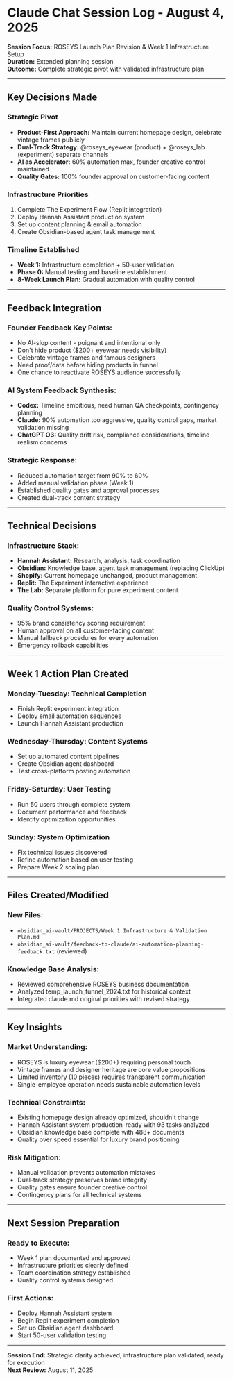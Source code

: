 # Claude Chat Session Log - August 4, 2025

**Session Focus:** ROSEYS Launch Plan Revision & Week 1 Infrastructure Setup  
**Duration:** Extended planning session  
**Outcome:** Complete strategic pivot with validated infrastructure plan

---

## **Key Decisions Made**

### **Strategic Pivot**
- **Product-First Approach:** Maintain current homepage design, celebrate vintage frames publicly
- **Dual-Track Strategy:** @roseys_eyewear (product) + @roseys_lab (experiment) separate channels
- **AI as Accelerator:** 60% automation max, founder creative control maintained
- **Quality Gates:** 100% founder approval on customer-facing content

### **Infrastructure Priorities**
1. Complete The Experiment Flow (Replit integration)
2. Deploy Hannah Assistant production system  
3. Set up content planning & email automation
4. Create Obsidian-based agent task management

### **Timeline Established**
- **Week 1:** Infrastructure completion + 50-user validation
- **Phase 0:** Manual testing and baseline establishment
- **8-Week Launch Plan:** Gradual automation with quality control

---

## **Feedback Integration**

### **Founder Feedback Key Points:**
- No AI-slop content - poignant and intentional only
- Don't hide product ($200+ eyewear needs visibility)
- Celebrate vintage frames and famous designers
- Need proof/data before hiding products in funnel
- One chance to reactivate ROSEYS audience successfully

### **AI System Feedback Synthesis:**
- **Codex:** Timeline ambitious, need human QA checkpoints, contingency planning
- **Claude:** 90% automation too aggressive, quality control gaps, market validation missing
- **ChatGPT O3:** Quality drift risk, compliance considerations, timeline realism concerns

### **Strategic Response:**
- Reduced automation target from 90% to 60%
- Added manual validation phase (Week 1)
- Established quality gates and approval processes
- Created dual-track content strategy

---

## **Technical Decisions**

### **Infrastructure Stack:**
- **Hannah Assistant:** Research, analysis, task coordination
- **Obsidian:** Knowledge base, agent task management (replacing ClickUp)
- **Shopify:** Current homepage unchanged, product management
- **Replit:** The Experiment interactive experience
- **The Lab:** Separate platform for pure experiment content

### **Quality Control Systems:**
- 95% brand consistency scoring requirement
- Human approval on all customer-facing content
- Manual fallback procedures for every automation
- Emergency rollback capabilities

---

## **Week 1 Action Plan Created**

### **Monday-Tuesday: Technical Completion**
- Finish Replit experiment integration
- Deploy email automation sequences
- Launch Hannah Assistant production

### **Wednesday-Thursday: Content Systems**
- Set up automated content pipelines
- Create Obsidian agent dashboard
- Test cross-platform posting automation

### **Friday-Saturday: User Testing**
- Run 50 users through complete system
- Document performance and feedback
- Identify optimization opportunities

### **Sunday: System Optimization**
- Fix technical issues discovered
- Refine automation based on user testing
- Prepare Week 2 scaling plan

---

## **Files Created/Modified**

### **New Files:**
- `obsidian_ai-vault/PROJECTS/Week 1 Infrastructure & Validation Plan.md`
- `obsidian_ai-vault/feedback-to-claude/ai-automation-planning-feedback.txt` (reviewed)

### **Knowledge Base Analysis:**
- Reviewed comprehensive ROSEYS business documentation
- Analyzed temp_launch_funnel_2024.txt for historical context
- Integrated claude.md original priorities with revised strategy

---

## **Key Insights**

### **Market Understanding:**
- ROSEYS is luxury eyewear ($200+) requiring personal touch
- Vintage frames and designer heritage are core value propositions
- Limited inventory (10 pieces) requires transparent communication
- Single-employee operation needs sustainable automation levels

### **Technical Constraints:**
- Existing homepage design already optimized, shouldn't change
- Hannah Assistant system production-ready with 93 tasks analyzed
- Obsidian knowledge base complete with 488+ documents
- Quality over speed essential for luxury brand positioning

### **Risk Mitigation:**
- Manual validation prevents automation mistakes
- Dual-track strategy preserves brand integrity
- Quality gates ensure founder creative control
- Contingency plans for all technical systems

---

## **Next Session Preparation**

### **Ready to Execute:**
- Week 1 plan documented and approved
- Infrastructure priorities clearly defined
- Team coordination strategy established
- Quality control systems designed

### **First Actions:**
- Deploy Hannah Assistant system
- Begin Replit experiment completion
- Set up Obsidian agent dashboard
- Start 50-user validation testing

---

**Session End:** Strategic clarity achieved, infrastructure plan validated, ready for execution  
**Next Review:** August 11, 2025